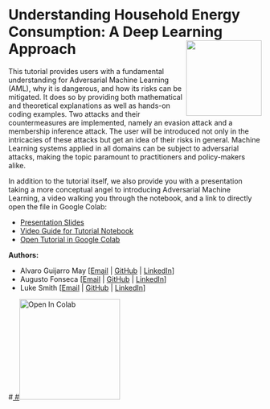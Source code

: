 # Understanding Household Energy Consumption: A Deep Learning Approach <img src="https://upload.wikimedia.org/wikipedia/commons/thumb/2/23/Hertie_School_of_Governance_logo.svg/1200px-Hertie_School_of_Governance_logo.svg.png" width="150px" align="right" />

This tutorial provides users with a fundamental understanding for Adversarial Machine Learning (AML), why it is dangerous, and how its risks can be mitigated. It does so by providing both mathematical and theoretical explanations as well as hands-on coding examples. Two attacks and their countermeasures are implemented, namely an evasion attack and a membership inference attack. The user will be introduced not only in the intricacies of these attacks but get an idea of their risks in general. Machine Learning systems applied in all domains can be subject to adversarial attacks, making the topic paramount to practitioners and policy-makers alike.

In addition to the tutorial itself, we also provide you with a presentation taking a more conceptual angel to introducing Adversarial Machine Learning, a video walking you through the notebook, and a link to directly open the file in Google Colab:

* [Presentation Slides]()
* [Video Guide for Tutorial Notebook]()
* [Open Tutorial in Google Colab](xxxxxxxxxxxxxxx)

**Authors:**

*   Alvaro Guijarro May [[Email](mailto:a.guijarro@students.hertie-school.org) | [GitHub]() | [LinkedIn]()]
*   Augusto Fonseca [[Email](mailto:a.fonseca@students.hertie-school.org) | [GitHub](https://github.com/augustofonseca25) | [LinkedIn](www.linkedin.com/in/augustofonseca-brazil)]
*   Luke Smith [[Email](mailto:j.halkenhaeusser@students.hertie-school.org) | [GitHub]() | [LinkedIn]()]

#<a href="XXXXXXXXXXXXXX" target="_parent">
#<img src="https://colab.research.google.com/assets/colab-badge.svg" alt="Open In Colab" width="200px"/></a>
